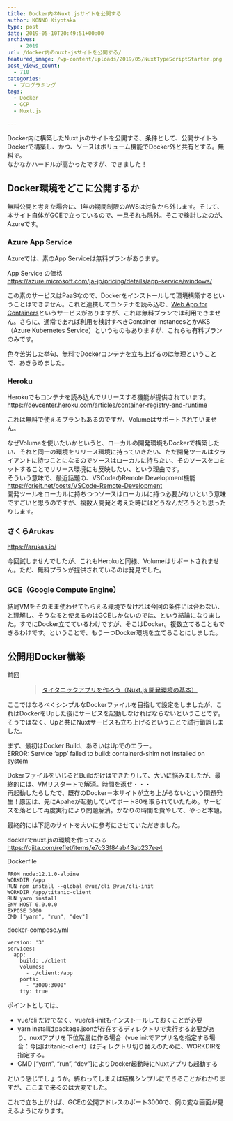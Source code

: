 ```yaml
---
title: Docker内のNuxt.jsサイトを公開する
author: KONNO Kiyotaka
type: post
date: 2019-05-10T20:49:51+00:00
archives:
    - 2019
url: /docker内のnuxt-jsサイトを公開する/
featured_image: /wp-content/uploads/2019/05/NuxtTypeScriptStarter.png
post_views_count:
  - 710
categories:
  - プログラミング
tags:
  - Docker
  - GCP
  - Nuxt.js

---
```

Docker内に構築したNuxt.jsのサイトを公開する、条件として、公開サイトもDockerで構築し、かつ、ソースはボリューム機能でDocker外と共有とする。無料で。  
なかなかハードルが高かったですが、できました！

## Docker環境をどこに公開するか

無料公開と考えた場合に、1年の期間制限のAWSは対象から外します。そして、本サイト自体がGCEで立っているので、一旦それも除外。そこで検討したのが、Azureです。

### Azure App Service

Azureでは、素のApp Serviceは無料プランがあります。

App Service の価格  
<a rel="noreferrer noopener" aria-label=" (opens in a new tab)" href="https://azure.microsoft.com/ja-jp/pricing/details/app-service/windows/" target="_blank">https://azure.microsoft.com/ja-jp/pricing/details/app-service/windows/</a>

この素のサービスはPaaSなので、Dockerをインストールして環境構築するということはできません。これと連携してコンテナを読み込む、<a rel="noreferrer noopener" aria-label=" (opens in a new tab)" href="https://docs.microsoft.com/ja-jp/azure/app-service/containers/app-service-linux-intro" target="_blank">Web App for Containers</a>というサービスがありますが、これは無料プランでは利用できません。さらに、通常であれば利用を検討すべきContainer InstancesとかAKS（Azure Kubernetes Service）というものもありますが、これらも有料プランのみです。

色々苦労した挙句、無料でDockerコンテナを立ち上げるのは無理ということで、あきらめました。

### Heroku

Herokuでもコンテナを読み込んでリリースする機能が提供されています。  
<a href="https://devcenter.heroku.com/articles/container-registry-and-runtime" target="_blank" rel="noreferrer noopener" aria-label=" (opens in a new tab)">https://devcenter.heroku.com/articles/container-registry-and-runtime</a>

これは無料で使えるプランもあるのですが、Volumeはサポートされていません。

なぜVolumeを使いたいかというと、ローカルの開発環境もDockerで構築したい、それと同一の環境をリリース環境に持っていきたい、ただ開発ツールはクライアントに持つことになるのでソースはローカルに持ちたい、そのソースをコミットすることでリリース環境にも反映したい、という理由です。  
そういう意味で、最近話題の、VSCodeのRemote Development機能  
<a rel="noreferrer noopener" aria-label=" (opens in a new tab)" href="https://crieit.net/posts/VSCode-Remote-Development" target="_blank">https://crieit.net/posts/VSCode-Remote-Development</a>  
開発ツールをローカルに持ちつつソースはローカルに持つ必要がないという意味ですごいと思うのですが、複数人開発と考えた時にはどうなんだろうとも思ったりします。

### さくらArukas

<a rel="noreferrer noopener" aria-label=" (opens in a new tab)" href="https://arukas.io/" target="_blank">https://arukas.io/</a>

今回試しませんでしたが、これもHerokuと同様、Volumeはサポートされません。ただ、無料プランが提供されているのは発見でした。

### GCE（Google Compute Engine）

結局VMをそのまま使わせてもらえる環境でなければ今回の条件には合わない、と理解し、そうなると使えるのはGCEしかないのでは、という結論になりました。すでにDocker立てているわけですが、そこはDocker。複数立てることもできるわけです。ということで、もう一つDocker環境を立てることにしました。

## 公開用Docker構築

前回<figure class="wp-block-embed-wordpress wp-block-embed is-type-wp-embed is-provider-programmers-office">

<div class="wp-block-embed__wrapper">
  <blockquote class="wp-embedded-content" data-secret="WI4oM0yuin">
    <a href="https://www.programmers-office.ml/%e3%82%bf%e3%82%a4%e3%82%bf%e3%83%8b%e3%83%83%e3%82%af%e3%82%a2%e3%83%97%e3%83%aa%e3%82%92%e4%bd%9c%e3%82%8d%e3%81%86%ef%bc%88nuxt-js-%e9%96%8b%e7%99%ba%e7%92%b0%e5%a2%83%e3%81%ae%e5%9f%ba%e6%9c%ac/">タイタニックアプリを作ろう（Nuxt.js 開発環境の基本）</a>
  </blockquote>
</div></figure> 

ここではなるべくシンプルなDockerファイルを目指して設定をしましたが、これはDockerをUpした後にサービスを起動しなければならないということです。  
そうではなく、Upと共にNuxtサービスも立ち上げるということで試行錯誤しました。

まず、最初はDocker Build、あるいはUpでのエラー。  
ERROR: Service &#8216;app&#8217; failed to build: containerd-shim not installed on system

DokerファイルをいじるとBuildだけはできたりして、大いに悩みましたが、最終的には、VMリスタートで解消。時間を返せ・・・  
再起動したらしたで、既存のDocker＝本サイトが立ち上がらないという問題発生！原因は、先にApaheが起動していてポート80を取られていたため。サービスを落として再度実行により問題解消。かなりの時間を費やして、やっと本題。

最終的には下記のサイトを大いに参考にさせていただきました。

dockerでnuxt.jsの環境を作ってみる  
<a rel="noreferrer noopener" aria-label=" (opens in a new tab)" href="https://qiita.com/reflet/items/e7c33f84ab43ab237ee4" target="_blank">https://qiita.com/reflet/items/e7c33f84ab43ab237ee4</a>

Dockerfile

<pre class="wp-block-code"><code>FROM node:12.1.0-alpine
WORKDIR /app
RUN npm install --global @vue/cli @vue/cli-init
WORKDIR /app/titanic-client
RUN yarn install
ENV HOST 0.0.0.0
EXPOSE 3000
CMD ["yarn", "run", "dev"]</code></pre>

docker-compose.yml

<pre class="wp-block-code"><code>version: '3'
services:
  app:
    build: ./client
    volumes:
      - ./client:/app
    ports:
      - "3000:3000"
    tty: true</code></pre>

ポイントとしては、

  * vue/cli だけでなく、vue/cli-initもインストールしておくことが必要
  * yarn installはpackage.jsonが存在するディレクトリで実行する必要があり、nuxtアプリを下位階層に作る場合（vue initでアプリ名を指定する場合：今回はtitanic-client）はディレクトリ切り替えのために、WORKDIRを指定する。
  * CMD [&#8220;yarn&#8221;, &#8220;run&#8221;, &#8220;dev&#8221;]によりDocker起動時にNuxtアプリも起動する

という感じでしょうか。終わってしまえば結構シンプルにできることがわかりますが、ここまで来るのは大変でした。

これで立ち上がれば、GCEの公開アドレスのポート3000で、例の変な画面が見えるようになります。